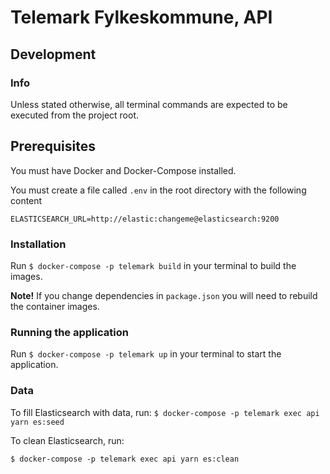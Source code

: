 # Telemark Fylkeskommune, API

## Development
### Info
Unless stated otherwise, all terminal commands are expected to be executed from the project root.

## Prerequisites
You must have Docker and Docker-Compose installed.

You must create a file called `.env` in the root directory with the following content

```
ELASTICSEARCH_URL=http://elastic:changeme@elasticsearch:9200
```

### Installation

Run `$ docker-compose -p telemark build` in your terminal to build the images.

**Note!** If you change dependencies in `package.json` you will need to rebuild the container images.

### Running the application

Run `$ docker-compose -p telemark up` in your terminal to start the application.

### Data

To fill Elasticsearch with data, run:
`$ docker-compose -p telemark exec api yarn es:seed`

To clean Elasticsearch, run:

`$ docker-compose -p telemark exec api yarn es:clean`